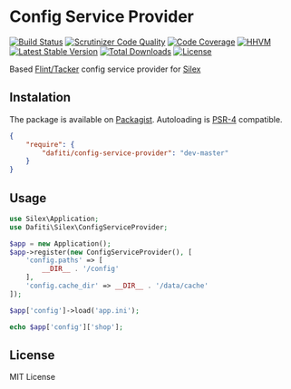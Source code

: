 # Config Service Provider
[![Build Status](https://img.shields.io/travis/dafiti/config-service-provider/master.svg?style=flat-square)](https://travis-ci.org/dafiti/config-service-provider)
[![Scrutinizer Code Quality](https://img.shields.io/scrutinizer/g/dafiti/config-service-provider/master.svg?style=flat-square)](https://scrutinizer-ci.com/g/dafiti/config-service-provider/?branch=master)
[![Code Coverage](https://img.shields.io/scrutinizer/coverage/g/dafiti/config-service-provider/master.svg?style=flat-square)](https://scrutinizer-ci.com/g/dafiti/config-service-provider/?branch=master)
[![HHVM](https://img.shields.io/hhvm/dafiti/config-service-provider.svg)](https://travis-ci.org/dafiti/config-service-provider)
[![Latest Stable Version](https://img.shields.io/packagist/v/dafiti/config-service-provider.svg?style=flat-square)](https://packagist.org/packages/dafiti/config-service-provider)
[![Total Downloads](https://img.shields.io/packagist/dt/dafiti/config-service-provider.svg?style=flat-square)](https://packagist.org/packages/dafiti/config-service-provider)
[![License](https://img.shields.io/packagist/l/dafiti/config-service-provider.svg?style=flat-square)](https://packagist.org/packages/dafiti/config-service-provider)

Based [Flint/Tacker](https://github.com/flint/tacker) config service provider for [Silex](http://github.com/silexphp/silex)

## Instalation
The package is available on [Packagist](http://packagist.org/packages/dafiti/config-service-provider).
Autoloading is [PSR-4](https://github.com/php-fig/fig-standards/blob/master/accepted/PSR-4-autoloader.md) compatible.

```json
{
    "require": {
        "dafiti/config-service-provider": "dev-master"
    }
}
```


## Usage

```php
use Silex\Application;
use Dafiti\Silex\ConfigServiceProvider;

$app = new Application();
$app->register(new ConfigServiceProvider(), [
    'config.paths' => [
        __DIR__ . '/config'
    ],
    'config.cache_dir' => __DIR__ . '/data/cache'
]);

$app['config']->load('app.ini');

echo $app['config']['shop'];

```

## License

MIT License
